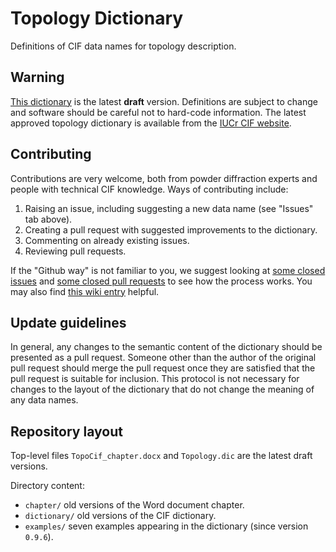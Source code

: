 # Topology Dictionary

Definitions of CIF data names for topology description.

## Warning

[This dictionary](Topology.dic) is the latest **draft** version. Definitions are subject to change and software should be careful not to hard-code information.
The latest approved topology dictionary is available from the [IUCr CIF website](https://www.iucr.org/resources/cif/dictionaries).

## Contributing

Contributions are very welcome, both from powder diffraction experts and people with technical CIF knowledge.
Ways of contributing include:

1. Raising an issue, including suggesting a new data name (see "Issues" tab above).
2. Creating a pull request with suggested improvements to the dictionary.
3. Commenting on already existing issues.
4. Reviewing pull requests.

If the "Github way" is not familiar to you, we suggest looking at [some closed issues](https://github.com/COMCIFS/TopoCif/issues?q=is%3Aissue+is%3Aclosed) and [some closed pull requests](https://github.com/COMCIFS/TopoCif/issues?q=is%3Apr+is%3Aclosed) to see how the process works.
You may also find [this wiki entry](https://github.com/COMCIFS/cif_core/wiki/Getting-started-with-Github-and-Git-for-development-of-CIF-dictionaries) helpful.

## Update guidelines

In general, any changes to the semantic content of the dictionary should be presented as a pull request.
Someone other than the author of the original pull request should merge the pull request once they are satisfied that the pull request is suitable for inclusion.
This protocol is not necessary for changes to the layout of the dictionary that do not change the meaning of any data names.

## Repository layout

Top-level files `TopoCif_chapter.docx` and `Topology.dic` are the latest draft versions. 

Directory content:
* `chapter/`    old versions of the Word document chapter.
* `dictionary/` old versions of the CIF dictionary.
* `examples/`   seven examples appearing in the dictionary (since version `0.9.6`).
